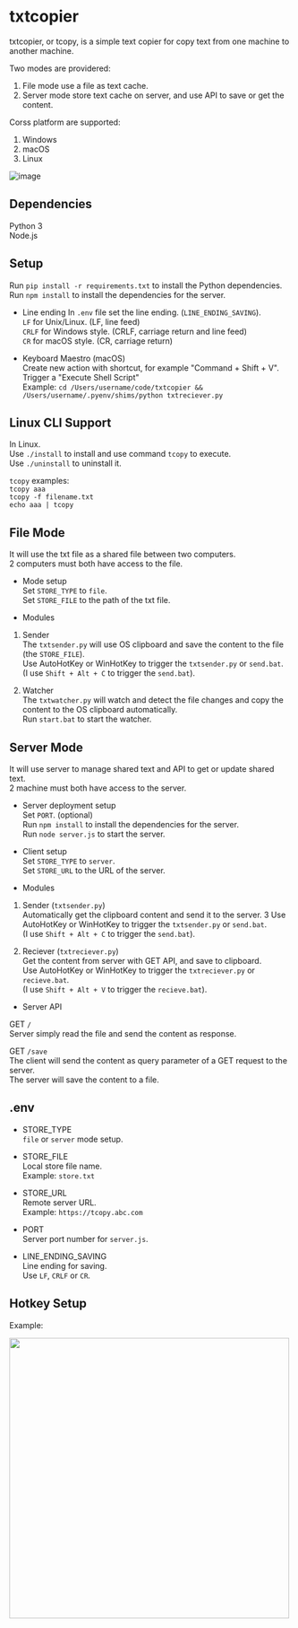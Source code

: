 
txtcopier
=========


txtcopier, or tcopy, is a simple text copier for copy text from one machine to another machine.  

Two modes are providered:
1. File mode use a file as text cache.  
2. Server mode store text cache on server, and use API to save or get the content.  

Corss platform are supported:  
1. Windows  
2. macOS  
3. Linux  


![image](https://github.com/user-attachments/assets/fec4f88d-1b45-4ab5-a0c4-ccebc0b77aa3)


Dependencies
------------

Python 3  
Node.js  


Setup  
-----

Run `pip install -r requirements.txt` to install the Python dependencies.  
Run `npm install` to install the dependencies for the server.  

* Line ending
In `.env` file set the line ending. (`LINE_ENDING_SAVING`).  
`LF` for Unix/Linux. (LF, line feed)  
`CRLF` for Windows style. (CRLF, carriage return and line feed)  
`CR` for macOS style. (CR, carriage return)  

* Keyboard Maestro (macOS)  
Create new action with shortcut, for example "Command + Shift + V".  
Trigger a "Execute Shell Script"  
Example: `cd /Users/username/code/txtcopier && /Users/username/.pyenv/shims/python txtreciever.py`  


Linux CLI Support
-----------------

In Linux.  
Use `./install` to install and use command `tcopy` to execute.  
Use `./uninstall` to uninstall it.  

`tcopy` examples:  
`tcopy aaa`  
`tcopy -f filename.txt`  
`echo aaa | tcopy`  


File Mode  
---------

It will use the txt file as a shared file between two computers.  
2 computers must both have access to the file.  

* Mode setup  
Set `STORE_TYPE` to `file`.  
Set `STORE_FILE` to the path of the txt file.  

* Modules  

1. Sender  
The `txtsender.py` will use OS clipboard and save the content to the file (the `STORE_FILE`).  
Use AutoHotKey or WinHotKey to trigger the `txtsender.py` or `send.bat`.  
(I use `Shift + Alt + C` to trigger the `send.bat`).  

2. Watcher  
The `txtwatcher.py` will watch and detect the file changes and copy the content to the OS clipboard automatically.  
Run `start.bat` to start the watcher.  


Server Mode
-----------

It will use server to manage shared text and API to get or update shared text.  
2 machine must both have access to the server.  

* Server deployment setup  
Set `PORT`. (optional)  
Run `npm install` to install the dependencies for the server.  
Run `node server.js` to start the server.  

* Client setup  
Set `STORE_TYPE` to `server`.  
Set `STORE_URL` to the URL of the server.  

* Modules

1. Sender (`txtsender.py`)  
Automatically get the clipboard content and send it to the server.  3
Use AutoHotKey or WinHotKey to trigger the `txtsender.py` or `send.bat`.  
(I use `Shift + Alt + C` to trigger the `send.bat`).  

2. Reciever (`txtreciever.py`)  
Get the content from server with GET API, and save to clipboard.  
Use AutoHotKey or WinHotKey to trigger the `txtreciever.py` or `recieve.bat`.  
(I use `Shift + Alt + V` to trigger the `recieve.bat`).  

* Server API  

GET `/`  
Server simply read the file and send the content as response.  

GET `/save`  
The client will send the content as query parameter of a GET request to the server.  
The server will save the content to a file.  


.env
----

* STORE_TYPE  
`file` or `server` mode setup.  

* STORE_FILE  
Local store file name.  
Example: `store.txt`  

* STORE_URL  
Remote server URL.  
Example: `https://tcopy.abc.com`  

* PORT  
Server port number for `server.js`.    

* LINE_ENDING_SAVING  
Line ending for saving.  
Use `LF`, `CRLF` or `CR`.  



Hotkey Setup
------------

Example:  

<img src="https://github.com/user-attachments/assets/013468fa-7dca-4a9d-bfe5-2d16def43780" width="500">

